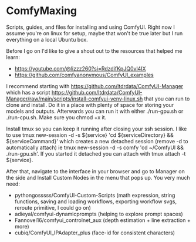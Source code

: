 # ComfyMaxing
Scripts, guides, and files for installing and using ComfyUI.
Right now I assume you're on linux for setup, maybe that won't be true later but I run everything on a local Ubuntu box.

Before I go on I'd like to give a shout out to the resources that helped me learn:
- https://youtube.com/@lizzz260?si=RdzdifKpJQ0vl4IX
- https://github.com/comfyanonymous/ComfyUI_examples
  
I recommend starting with https://github.com/ltdrdata/ComfyUI-Manager which has a script https://github.com/ltdrdata/ComfyUI-Manager/raw/main/scripts/install-comfyui-venv-linux.sh that you can run to clone and install. Do it in a place with plenty of space for storing your models and outputs. Afterwards you can run it with either ./run-gpu.sh or ./run-cpu.sh. Make sure you chmod +x it.

Install tmux so you can keep it running after closing your ssh session. I like to use tmux new-session -d -s ${service} 'cd ${serviceDirectory} && ${serviceCommand}' which creates a new detached session (remove -d to automatically attach) ie tmux new-session -d -s comfy 'cd ~/ComfyUI && ./run-gpu.sh'. If you started it detached you can attach with tmux attach -t ${service}.

After that, navigate to the interface in your browser and go to Manager on the side and Install Custom Nodes in the menu that pops up. You very much need:
- pythongosssss/ComfyUI-Custom-Scripts (math expression, string functions, saving and loading workflows, exporting workflow svgs, reroute primitive, I could go on)
- adieyal/comfyui-dynamicprompts (helping to explore prompt spaces)
- Fannovel16/comfyui_controlnet_aux (depth estimation + line extraction + more)
- cubiq/ComfyUI_IPAdapter_plus (face-id for consistent characters)
